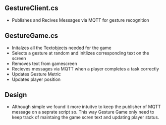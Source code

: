 ## GestureClient.cs

* Publishes and Recives Messages via MQTT for gesture recognition

## GestureGame.cs

* Initalzes all the Textobjects needed for the game
* Selects a gesture at random and initlizes corresponding text on the screen
* Removes text from gamescreen
* Recieves messages via MQTT when a player completes a task correctly
* Updates Gesture Metric 
* Updates player position

## Design 

* Although simple we found it more intuitve to keep the publisher of MQTT message on a seprate script so. This way Gesture Game only need to keep track of maintaing the game scren text and updating player status.